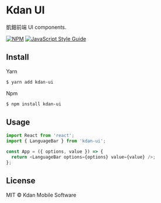 # Kdan UI

凱鈿前端 UI components.

[![NPM](https://img.shields.io/npm/v/kdan-ui.svg)](https://www.npmjs.com/package/kdan-ui) [![JavaScript Style Guide](https://img.shields.io/badge/code_style-standard-brightgreen.svg)](https://standardjs.com)

## Install

Yarn

```bash
$ yarn add kdan-ui
```

Npm

```bash
$ npm install kdan-ui
```

## Usage

```js
import React from 'react';
import { LanguageBar } from 'kdan-ui';

const App = ({ options, value }) => {
  return <LanguageBar options={options} value={value} />;
};
```

## License

MIT © Kdan Mobile Software
